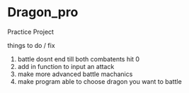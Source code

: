 # Dragon_pro
 Practice Project

 things to do / fix
 1. battle dosnt end till both combatents hit 0
 2. add in function to input an attack
 3. make more advanced battle machanics
 4. make program able to choose dragon you want to battle 